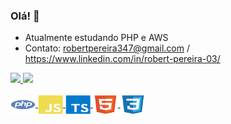 ### Olá! 👋

- Atualmente estudando PHP e AWS
- Contato: robertpereira347@gmail.com / https://www.linkedin.com/in/robert-pereira-03/

<div>
  <a href="https://github.com/Robert2703-ops">
  <img height="180em" src="https://github-readme-stats.vercel.app/api?username=Robert2703-ops&show_icons=true&theme=dracula&include_all_commits=true&count_private=true"/>
  <img height="180em" src="https://github-readme-stats.vercel.app/api/top-langs/?username=Robert2703-ops&layout=compact&langs_count=7&theme=dracula"/>
</div>

<div style="display: inline_block"><br>
  <img align="center" alt="Robert-php" height="30" width="40" src="https://raw.githubusercontent.com/devicons/devicon/master/icons/php/php-plain.svg">
  <img align="center" alt="Robert-js" height="30" width="40" src="https://raw.githubusercontent.com/devicons/devicon/master/icons/javascript/javascript-plain.svg">
  <img align="center" alt="Robert-Ts" height="30" width="40" src="https://raw.githubusercontent.com/devicons/devicon/master/icons/typescript/typescript-plain.svg">
  <img align="center" alt="Robert-HTML" height="30" width="40" src="https://raw.githubusercontent.com/devicons/devicon/master/icons/html5/html5-original.svg">
  <img align="center" alt="Robert-CSS" height="30" width="40" src="https://raw.githubusercontent.com/devicons/devicon/master/icons/css3/css3-original.svg">
</div> 
